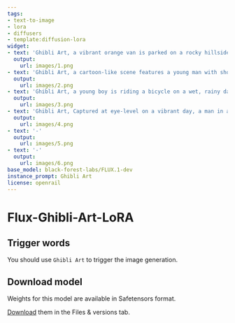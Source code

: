 ```yaml
---
tags:
- text-to-image
- lora
- diffusers
- template:diffusion-lora
widget:
- text: 'Ghibli Art, a vibrant orange van is parked on a rocky hillside. The van is adorned with a white roof, adorned with an orange patch, adding a pop of color to the scene. A man in a yellow hooded sweatshirt and jeans is standing on the roof of the van, looking out at the view of the mountain range. The sky is a deep blue, dotted with fluffy white clouds. To the right of the man, a large brown backpack is draped over the vans head. The mountain range is covered in snow, adding to the authenticity of the image.'
  output:
    url: images/1.png
- text: 'Ghibli Art, a cartoon-like scene features a young man with short brown hair, dressed in a white t-shirt, brown pants, and brown boots, standing on a cliff overlooking a valley. He is holding a map in his right hand, and a brown backpack on his left shoulder. The valley is filled with lush green trees, and the valley is bordered by a mountain range. The sky is a deep blue, dotted with white clouds, adding a pop of color to the scene.'
  output:
    url: images/2.png
- text: 'Ghibli Art, a young boy is riding a bicycle on a wet, rainy day. The boy is dressed in a bright orange shirt, gray pants, and a red backpack. His helmet is black, and he is facing the right side of the frame. The bicycle is casting a shadow on the water, and the water is reflecting the boys reflection. To the left of the boy, a field of yellow corn is growing, and to the right of the field is a house with a red roof. The sky is filled with dark gray clouds, adding a touch of color to the scene.'
  output:
    url: images/3.png
- text: 'Ghibli Art, Captured at eye-level on a vibrant day, a man in a blue shirt, and a straw hat is standing in a field of wheat. The man is holding a rifle in his right hand, while his left hand is resting on a wooden fence. In the distance, a brown barn with a brown roof is seen, nestled in the field. The barn is surrounded by trees and a metal tower. The sky is a deep blue, dotted with white clouds, adding a touch of color to the scene.'
  output:
    url: images/4.png
- text: '-'
  output:
    url: images/5.png
- text: '-'
  output:
    url: images/6.png
base_model: black-forest-labs/FLUX.1-dev
instance_prompt: Ghibli Art
license: openrail
---
```

# Flux-Ghibli-Art-LoRA

<Gallery />


## Trigger words

You should use `Ghibli Art` to trigger the image generation.


## Download model

Weights for this model are available in Safetensors format.

[Download](/strangerzonehf/Flux-Ghibli-Art-LoRA/tree/main) them in the Files & versions tab.
